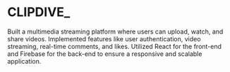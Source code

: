 # CLIPDIVE_
Built a multimedia streaming platform where users can upload, watch, and share videos. Implemented features like user authentication, video streaming, real-time comments, and likes. Utilized React for the front-end and Firebase for the back-end to ensure a responsive and scalable application.
